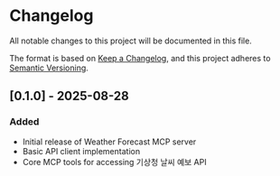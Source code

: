 # Changelog

All notable changes to this project will be documented in this file.

The format is based on [Keep a Changelog](https://keepachangelog.com/en/1.0.0/),
and this project adheres to [Semantic Versioning](https://semver.org/spec/v2.0.0.html).

## [0.1.0] - 2025-08-28

### Added
- Initial release of Weather Forecast MCP server
- Basic API client implementation
- Core MCP tools for accessing 기상청 날씨 예보 API